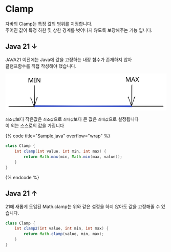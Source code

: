 # Clamp

자바의 Clamp는 특정 값의 범위를 지정합니다.\
주어진 값이 특정 하한 및 상한 경계를 벗어나지 않도록 보장해주는 기능 입니다.

## Java 21 ↓

JAVA21 이전에는 Java에 값을 고정하는 내장 함수가 존재하지 않아 \
클램프함수를 직접 작성해야 했습니다.

<img src="../../../.gitbook/assets/file.excalidraw (2) (1).svg" alt="" class="gitbook-drawing">

`최소값`보다 작은값은 `최소값`으로 `최대값`보다 큰 값은 `최대값`으로 설정됩니다\
이 외는 스스로의 값을 가집니다

{% code title="Sample.java" overflow="wrap" %}
```java
class Clamp {
    int clamp(int value, int min, int max) {
        return Math.max(min, Math.min(max, value));
    }
}
```
{% endcode %}

## Java 21 ↑

21에 새롭게 도입된 Math.clamp는 위와 같은 설정을 하지 않아도 값을 고정해줄 수 있습니다.

```java
class Clamp {
    int clamp2(int value, int min, int max) {
        return Math.clamp(value, min, max);
    }
}
```
